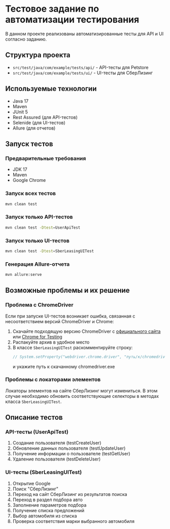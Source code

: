 # Тестовое задание по автоматизации тестирования

В данном проекте реализованы автоматизированные тесты для API и UI согласно заданию.

## Структура проекта

- `src/test/java/com/example/tests/api/` - API-тесты для Petstore
- `src/test/java/com/example/tests/ui/` - UI-тесты для СберЛизинг

## Используемые технологии

- Java 17
- Maven
- JUnit 5
- Rest Assured (для API-тестов)
- Selenide (для UI-тестов)
- Allure (для отчетов)

## Запуск тестов

### Предварительные требования

- JDK 17
- Maven
- Google Chrome

### Запуск всех тестов

```bash
mvn clean test
```

### Запуск только API-тестов

```bash
mvn clean test -Dtest=UserApiTest
```

### Запуск только UI-тестов

```bash
mvn clean test -Dtest=SberLeasingUITest
```

### Генерация Allure-отчета

```bash
mvn allure:serve
```

## Возможные проблемы и их решение

### Проблема с ChromeDriver

Если при запуске UI-тестов возникает ошибка, связанная с несоответствием версий ChromeDriver и Chrome:

1. Скачайте подходящую версию ChromeDriver с [официального сайта](https://chromedriver.chromium.org/downloads) или [Chrome for Testing](https://googlechromelabs.github.io/chrome-for-testing/)
2. Распакуйте архив в удобное место
3. В классе `SberLeasingUITest` раскомментируйте строку:
   ```java
   // System.setProperty("webdriver.chrome.driver", "путь/к/chromedriver.exe");
   ```
   и укажите путь к скачанному chromedriver.exe

### Проблемы с локаторами элементов

Локаторы элементов на сайте СберЛизинг могут измениться. В этом случае необходимо обновить соответствующие селекторы в методах класса `SberLeasingUITest`.

## Описание тестов

### API-тесты (UserApiTest)

1. Создание пользователя (testCreateUser)
2. Обновление данных пользователя (testUpdateUser)
3. Получение информации о пользователе (testGetUser)
4. Удаление пользователя (testDeleteUser)

### UI-тесты (SberLeasingUITest)

1. Открытие Google
2. Поиск "СберЛизинг"
3. Переход на сайт СберЛизинг из результатов поиска
4. Переход в раздел подбора авто
5. Заполнение параметров подбора
6. Получение списка предложений
7. Выбор автомобиля из списка
8. Проверка соответствия марки выбранного автомобиля 
